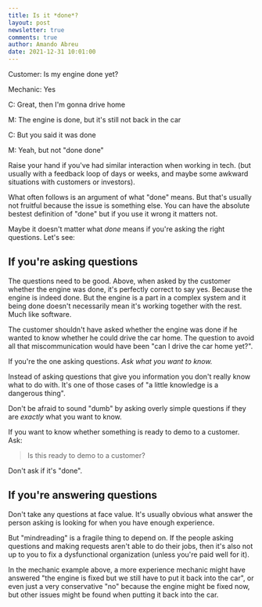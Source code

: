 ```yaml
---
title: Is it *done*?
layout: post
newsletter: true
comments: true
author: Amando Abreu
date: 2021-12-31 10:01:00
---
```

Customer: Is my engine done yet?

Mechanic: Yes

C: Great, then I'm gonna drive home

M: The engine is done, but it's still not back in the car

C: But you said it was done

M: Yeah, but not "done done"

Raise your hand if you've had similar interaction when working in tech. (but usually with a feedback loop of days or weeks, and maybe some awkward situations with customers or investors).

What often follows is an argument of what "done" means. But that's usually not fruitful because the issue is something else. You can have the absolute bestest definition of "done" but if you use it wrong it matters not.

Maybe it doesn't matter what *done* means if you're asking the right questions. Let's see:

## If you're asking questions

The questions need to be good. Above, when asked by the customer whether the engine was done, it's perfectly correct to say yes. Because the engine is indeed done. But the engine is a part in a complex system and it being done doesn't necessarily mean it's working together with the rest. Much like software.

The customer shouldn't have asked whether the engine was done if he wanted to know whether he could drive the car home. The question to avoid all that miscommunication would have been "can I drive the car home yet?".

If you're the one asking questions. *Ask what you want to know.* 

Instead of asking questions that give you information you don't really know what to do with. It's one of those cases of "a little knowledge is a dangerous thing". 

Don't be afraid to sound "dumb" by asking overly simple questions if they are *exactly* what you want to know.

If you want to know whether something is ready to demo to a customer. Ask:

> Is this ready to demo to a customer?

Don't ask if it's "done". 

## If you're answering questions

Don't take any questions at face value. It's usually obvious what answer the person asking is looking for when you have enough experience. 

But "mindreading" is a fragile thing to depend on. If the people asking questions and making requests aren't able to do their jobs, then it's also not up to you to fix a dysfunctional organization (unless you're paid well for it). 

In the mechanic example above, a more experience mechanic might have answered "the engine is fixed but we still have to put it back into the car", or even just a very conservative "no" because the engine might be fixed now, but other issues might be found when putting it back into the car.
